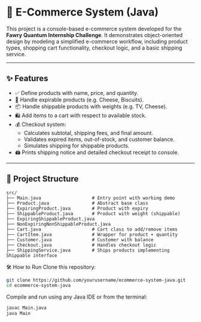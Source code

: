 # 🛒 E-Commerce System (Java)

This project is a console-based e-commerce system developed for the **Fawry Quantum Internship Challenge**. It demonstrates object-oriented design by modeling a simplified e-commerce workflow, including product types, shopping cart functionality, checkout logic, and a basic shipping service.

---

## ✨ Features

- ✅ Define products with name, price, and quantity.
- 🧀 Handle expirable products (e.g. Cheese, Biscuits).
- 📦 Handle shippable products with weights (e.g. TV, Cheese).
- 🛍️ Add items to a cart with respect to available stock.
- 💰 Checkout system:
  - Calculates subtotal, shipping fees, and final amount.
  - Validates expired items, out-of-stock, and customer balance.
  - Simulates shipping for shippable products.
- 🖨️ Prints shipping notice and detailed checkout receipt to console.

---

## 📁 Project Structure

```text
src/
├── Main.java                   # Entry point with working demo
├── Product.java                # Abstract base class
├── ExpiringProduct.java        # Product with expiry
├── ShippableProduct.java       # Product with weight (shippable)
├── ExpiringShippableProduct.java
├── NonExpiringNonShippableProduct.java
├── Cart.java                   # Cart class to add/remove items
├── CartItem.java               # Wrapper for product + quantity
├── Customer.java               # Customer with balance
├── Checkout.java               # Handles checkout logic
├── ShippingService.java        # Ships products implementing Shippable interface
```

🛠️ How to Run
Clone this repository:

```bash
git clone https://github.com/yourusername/ecommerce-system-java.git
cd ecommerce-system-java
```

Compile and run using any Java IDE or from the terminal:
```bash
javac Main.java
java Main
```

